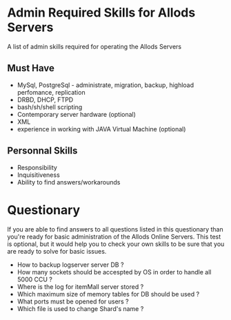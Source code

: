 Admin Required Skills for Allods Servers
====

A list of admin skills required for operating the Allods Servers

Must Have
--

- MySql, PostgreSql - administrate, migration, backup, highload perfomance, replication
- DRBD, DHCP, FTPD
- bash/sh/shell scripting
- Contemporary server hardware (optional)
- XML
- experience in working with JAVA Virtual Machine (optional)

Personnal Skills
--

- Responsibility
- Inquisitiveness
- Ability to find answers/workarounds

Questionary
====

If you are able to find answers to all questions listed in this questionary than you're ready for basic administration of the Allods Online Servers. This test is optional, but it would help you to check your own skills to be sure that you are ready to solve for basic issues.

- How to backup logserver server DB ?
- How many sockets should be accespted by OS in order to handle all 5000 CCU ?
- Where is the log for itemMall server stored ?
- Which maximum size of memory tables for DB should be used ?
- What ports must be opened for users ?
- Which file is used to change Shard's name ?
